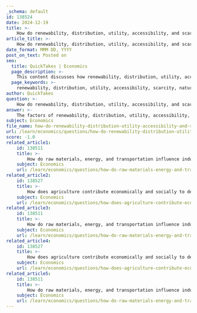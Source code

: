 ```yaml
---
_schema: default
id: 138524
date: 2024-12-19
title: >-
    How do renewability, distribution, utility, accessibility, and scarcity affect natural resources?
article_title: >-
    How do renewability, distribution, utility, accessibility, and scarcity affect natural resources?
date_format: MMM DD, YYYY
post_on_text: Posted on
seo:
  title: QuickTakes | Economics
  page_description: >-
    This content discusses how renewability, distribution, utility, accessibility, and scarcity affect natural resources, highlighting their impact on sustainability, economic development, and environmental management.
  page_keywords: >-
    renewability, distribution, utility, accessibility, scarcity, natural resources, sustainability, economic disparities, resource management, environmental impact, resource extraction, technological advancements, population growth, resource competition, ecological costs, equitable distribution, resource availability
author: QuickTakes
question: >-
    How do renewability, distribution, utility, accessibility, and scarcity affect natural resources?
answer: >-
    The factors of renewability, distribution, utility, accessibility, and scarcity significantly influence natural resources in various ways:\n\n1. **Renewability**: Natural resources can be classified as renewable or non-renewable. Renewable resources, such as solar and wind energy, can be replenished naturally over time, making them more sustainable in the long run. The shift towards renewable energy is crucial for reducing environmental impacts and ensuring a stable energy supply. However, the transition must consider the ecological costs and benefits associated with the development of renewable energy infrastructure.\n\n2. **Distribution**: The geographical distribution of natural resources is uneven, influenced by geological processes, climate, and landforms. For instance, tectonic movements can concentrate minerals in specific regions, while climate affects the availability of water and fertile soil. This uneven distribution can lead to economic disparities, as countries rich in resources may wield significant power, while those lacking resources may struggle economically. Historical conflicts over resource management and ownership highlight the importance of equitable distribution.\n\n3. **Utility**: The utility of natural resources refers to their usefulness in meeting human needs, such as food, energy, and materials. Resources that are highly utilitarian, like water and arable land, are critical for sustaining populations. The utility of a resource can also change over time with technological advancements and shifts in societal needs, impacting how resources are valued and utilized.\n\n4. **Accessibility**: Accessibility pertains to how easily resources can be obtained and utilized. Factors such as infrastructure, technology, and governance play a role in determining accessibility. For example, regions with advanced technology and infrastructure can exploit resources more efficiently, while those with limited access may face challenges in resource extraction and utilization. Accessibility also affects the sustainability of resource use, as over-exploitation can lead to depletion.\n\n5. **Scarcity**: Scarcity arises when the demand for a resource exceeds its availability. This can be due to physical limitations (e.g., finite water supplies) or social factors (e.g., increased value placed on scarce resources). Rapid population growth and industrialization exacerbate scarcity issues, leading to competition for essential resources like water, soil, and energy. Addressing scarcity requires sustainable management practices and innovative solutions to ensure that resources are used efficiently and equitably.\n\nIn summary, the interplay of renewability, distribution, utility, accessibility, and scarcity shapes the dynamics of natural resources, influencing economic development, environmental sustainability, and social equity. Understanding these factors is essential for effective resource management and policy-making.
subject: Economics
file_name: how-do-renewability-distribution-utility-accessibility-and-scarcity-affect-natural-resources.md
url: /learn/economics/questions/how-do-renewability-distribution-utility-accessibility-and-scarcity-affect-natural-resources
score: -1.0
related_article1:
    id: 138511
    title: >-
        How do raw materials, energy, and transportation influence industrial geography?
    subject: Economics
    url: /learn/economics/questions/how-do-raw-materials-energy-and-transportation-influence-industrial-geography
related_article2:
    id: 138527
    title: >-
        How does agriculture contribute economically and socially to developing economies?
    subject: Economics
    url: /learn/economics/questions/how-does-agriculture-contribute-economically-and-socially-to-developing-economies
related_article3:
    id: 138511
    title: >-
        How do raw materials, energy, and transportation influence industrial geography?
    subject: Economics
    url: /learn/economics/questions/how-do-raw-materials-energy-and-transportation-influence-industrial-geography
related_article4:
    id: 138527
    title: >-
        How does agriculture contribute economically and socially to developing economies?
    subject: Economics
    url: /learn/economics/questions/how-does-agriculture-contribute-economically-and-socially-to-developing-economies
related_article5:
    id: 138511
    title: >-
        How do raw materials, energy, and transportation influence industrial geography?
    subject: Economics
    url: /learn/economics/questions/how-do-raw-materials-energy-and-transportation-influence-industrial-geography
---
```


&nbsp;